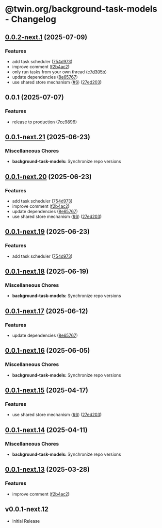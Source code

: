 # @twin.org/background-task-models - Changelog

## [0.0.2-next.1](https://github.com/twinfoundation/background-task/compare/background-task-models-v0.0.2-next.0...background-task-models-v0.0.2-next.1) (2025-07-09)


### Features

* add task scheduler ([754d973](https://github.com/twinfoundation/background-task/commit/754d973e7c8483e5e54e887c157661867d5a0375))
* improve comment ([f2b4ac2](https://github.com/twinfoundation/background-task/commit/f2b4ac22fb8f735d2bf4ce28583cf7c54acdf272))
* only run tasks from your own thread ([c7d305b](https://github.com/twinfoundation/background-task/commit/c7d305b9807e65b8b1af6d0c2ca59e74190cab69))
* update dependencies ([8e65767](https://github.com/twinfoundation/background-task/commit/8e657679f5e4305dbcb15ac7bcb3ab8a4613a60b))
* use shared store mechanism ([#6](https://github.com/twinfoundation/background-task/issues/6)) ([27ed203](https://github.com/twinfoundation/background-task/commit/27ed20367d5ace7257bfa7a82b59ad70e5b5d209))

## 0.0.1 (2025-07-07)


### Features

* release to production ([7ce9896](https://github.com/twinfoundation/background-task/commit/7ce989659e6819f05655c86b1bda2a265af5d281))

## [0.0.1-next.21](https://github.com/twinfoundation/background-task/compare/background-task-models-v0.0.1-next.20...background-task-models-v0.0.1-next.21) (2025-06-23)


### Miscellaneous Chores

* **background-task-models:** Synchronize repo versions

## [0.0.1-next.20](https://github.com/twinfoundation/background-task/compare/background-task-models-v0.0.1-next.19...background-task-models-v0.0.1-next.20) (2025-06-23)


### Features

* add task scheduler ([754d973](https://github.com/twinfoundation/background-task/commit/754d973e7c8483e5e54e887c157661867d5a0375))
* improve comment ([f2b4ac2](https://github.com/twinfoundation/background-task/commit/f2b4ac22fb8f735d2bf4ce28583cf7c54acdf272))
* update dependencies ([8e65767](https://github.com/twinfoundation/background-task/commit/8e657679f5e4305dbcb15ac7bcb3ab8a4613a60b))
* use shared store mechanism ([#6](https://github.com/twinfoundation/background-task/issues/6)) ([27ed203](https://github.com/twinfoundation/background-task/commit/27ed20367d5ace7257bfa7a82b59ad70e5b5d209))

## [0.0.1-next.19](https://github.com/twinfoundation/background-task/compare/background-task-models-v0.0.1-next.18...background-task-models-v0.0.1-next.19) (2025-06-23)


### Features

* add task scheduler ([754d973](https://github.com/twinfoundation/background-task/commit/754d973e7c8483e5e54e887c157661867d5a0375))

## [0.0.1-next.18](https://github.com/twinfoundation/background-task/compare/background-task-models-v0.0.1-next.17...background-task-models-v0.0.1-next.18) (2025-06-19)


### Miscellaneous Chores

* **background-task-models:** Synchronize repo versions

## [0.0.1-next.17](https://github.com/twinfoundation/background-task/compare/background-task-models-v0.0.1-next.16...background-task-models-v0.0.1-next.17) (2025-06-12)


### Features

* update dependencies ([8e65767](https://github.com/twinfoundation/background-task/commit/8e657679f5e4305dbcb15ac7bcb3ab8a4613a60b))

## [0.0.1-next.16](https://github.com/twinfoundation/background-task/compare/background-task-models-v0.0.1-next.15...background-task-models-v0.0.1-next.16) (2025-06-05)


### Miscellaneous Chores

* **background-task-models:** Synchronize repo versions

## [0.0.1-next.15](https://github.com/twinfoundation/background-task/compare/background-task-models-v0.0.1-next.14...background-task-models-v0.0.1-next.15) (2025-04-17)


### Features

* use shared store mechanism ([#6](https://github.com/twinfoundation/background-task/issues/6)) ([27ed203](https://github.com/twinfoundation/background-task/commit/27ed20367d5ace7257bfa7a82b59ad70e5b5d209))

## [0.0.1-next.14](https://github.com/twinfoundation/background-task/compare/background-task-models-v0.0.1-next.13...background-task-models-v0.0.1-next.14) (2025-04-11)


### Miscellaneous Chores

* **background-task-models:** Synchronize repo versions

## [0.0.1-next.13](https://github.com/twinfoundation/background-task/compare/background-task-models-v0.0.1-next.12...background-task-models-v0.0.1-next.13) (2025-03-28)


### Features

* improve comment ([f2b4ac2](https://github.com/twinfoundation/background-task/commit/f2b4ac22fb8f735d2bf4ce28583cf7c54acdf272))

## v0.0.1-next.12

- Initial Release
